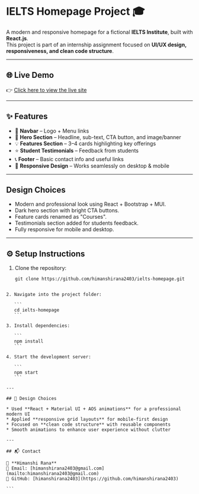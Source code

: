 # IELTS Homepage Project 🎓

A modern and responsive homepage for a fictional **IELTS Institute**, built with **React.js**.  
This project is part of an internship assignment focused on **UI/UX design, responsiveness, and clean code structure**.

---

## 🌐 Live Demo
👉 [Click here to view the live site](https://himanshirana2403.github.io/ielts-homepage/)

---

## ✨ Features
- 📌 **Navbar** – Logo + Menu links  
- 🎯 **Hero Section** – Headline, sub-text, CTA button, and image/banner  
- 💡 **Features Section** – 3–4 cards highlighting key offerings  
- ⭐ **Student Testimonials** – Feedback from students  
- 📞 **Footer** – Basic contact info and useful links  
- 🎨 **Responsive Design** – Works seamlessly on desktop & mobile  

---


## Design Choices
- Modern and professional look using React + Bootstrap + MUI.
- Dark hero section with bright CTA buttons.
- Feature cards renamed as "Courses".
- Testimonials section added for students feedback.
- Fully responsive for mobile and desktop.

---

## ⚙️ Setup Instructions

1. Clone the repository:
   ```
   git clone https://github.com/himanshirana2403/ielts-homepage.git
````

2. Navigate into the project folder:

   ```
   cd ielts-homepage
   ```

3. Install dependencies:

   ```
   npm install
   ```

4. Start the development server:

   ```
   npm start
   ```

---

## 🎨 Design Choices

* Used **React + Material UI + AOS animations** for a professional modern UI
* Applied **responsive grid layouts** for mobile-first design
* Focused on **clean code structure** with reusable components
* Smooth animations to enhance user experience without clutter

---

## 📬 Contact

👤 **Himanshi Rana**
📧 Email: [himanshirana2403@gmail.com](mailto:himanshirana2403@gmail.com)
🔗 GitHub: [himanshirana2403](https://github.com/himanshirana2403)

```


